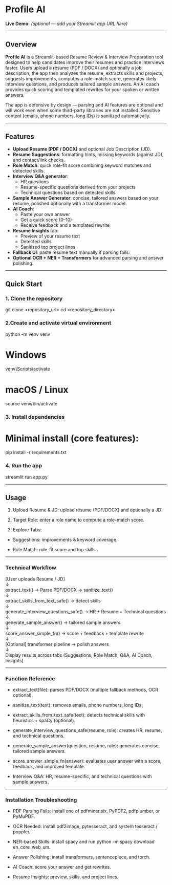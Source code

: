 # Profile AI 
**Live Demo:** _(optional — add your Streamlit app URL here)_  

---

## Overview  

**Profile AI** is a Streamlit-based Resume Review & Interview Preparation tool designed to help candidates improve their resumes and practice interviews faster. Users upload a resume (PDF / DOCX) and optionally a job description; the app then analyzes the resume, extracts skills and projects, suggests improvements, computes a role-match score, generates likely interview questions, and produces tailored sample answers. An AI coach provides quick scoring and templated rewrites for your spoken or written answers.  

The app is defensive by design — parsing and AI features are optional and will work even when some third-party libraries are not installed. Sensitive content (emails, phone numbers, long IDs) is sanitized automatically.  

---

## Features  

- **Upload Resume (PDF / DOCX)** and optional Job Description (JD).  
- **Resume Suggestions**: formatting hints, missing keywords (against JD), and contact/link checks.  
- **Role Match**: quick role-fit score combining keyword matches and detected skills.  
- **Interview Q&A generator**:  
  - HR questions  
  - Resume-specific questions derived from your projects  
  - Technical questions based on detected skills  
- **Sample Answer Generator**: concise, tailored answers based on your resume, polished optionally with a transformer model.  
- **AI Coach**:  
  - Paste your own answer  
  - Get a quick score (0–10)  
  - Receive feedback and a templated rewrite  
- **Resume Insights** tab:  
  - Preview of your resume text  
  - Detected skills  
  - Sanitized top project lines  
- **Fallback UI**: paste resume text manually if parsing fails.  
- **Optional OCR + NER + Transformers** for advanced parsing and answer polishing.  

---

## Quick Start  

### 1. Clone the repository  
git clone <repository_url>
cd <repository_directory>

### 2.Create and activate virtual environment
python -m venv venv
# Windows
venv\Scripts\activate
# macOS / Linux
source venv/bin/activate

### 3. Install dependencies
# Minimal install (core features):
pip install -r requirements.txt

### 4. Run the app
streamlit run app.py

---

## Usage

1. Upload Resume & JD: upload resume (PDF/DOCX) and optionally a JD.

2. Target Role: enter a role name to compute a role-match score.

3. Explore Tabs:

- Suggestions: improvements & keyword coverage.

- Role Match: role-fit score and top skills.

---

### Technical Workflow

[User uploads Resume / JD]  
     ↓  
extract_text() → Parse PDF/DOCX → sanitize_text()  
     ↓  
extract_skills_from_text_safe() → detect skills  
     ↓  
generate_interview_questions_safe() → HR + Resume + Technical questions  
     ↓  
generate_sample_answer() → tailored sample answers  
     ↓  
score_answer_simple_fn() → score + feedback + template rewrite  
     ↓  
[Optional] transformer pipeline → polish answers  
     ↓  
Display results across tabs (Suggestions, Role Match, Q&A, AI Coach, Insights)  

---

### Function Reference

- extract_text(file): parses PDF/DOCX (multiple fallback methods, OCR optional).

- sanitize_text(text): removes emails, phone numbers, long IDs.

- extract_skills_from_text_safe(text): detects technical skills with heuristics + spaCy (optional).

- generate_interview_questions_safe(resume, role): creates HR, resume, and technical questions.

- generate_sample_answer(question, resume, role): generates concise, tailored sample answers.

- score_answer_simple_fn(answer): evaluates user answer with a score, feedback, and improved template.

- Interview Q&A: HR, resume-specific, and technical questions with sample answers.

---

### Installation Troubleshooting

- PDF Parsing Fails: install one of pdfminer.six, PyPDF2, pdfplumber, or PyMuPDF.
- OCR Needed: install pdf2image, pytesseract, and system tesseract / poppler.
- NER-based Skills: install spacy and run python -m spacy download en_core_web_sm.
- Answer Polishing: install transformers, sentencepiece, and torch.



- AI Coach: score your answer and get rewrites.

- Resume Insights: preview, skills, and project lines.
